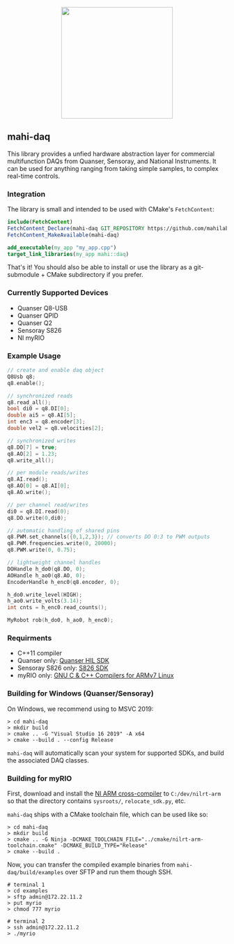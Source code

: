 <p align="center">
<img src="https://github.com/mahilab/mahi-daq/blob/master/mahi-daq.png" width="256"> 
</p>

## mahi-daq

This library provides a unfied hardware abstraction layer for commercial multifunction DAQs from Quanser, Sensoray, and National Instruments. It can be used for anything ranging from taking simple samples, to complex real-time controls. 

### Integration

The library is small and intended to be used with CMake's `FetchContent`:

```cmake
include(FetchContent) 
FetchContent_Declare(mahi-daq GIT_REPOSITORY https://github.com/mahilab/mahi-daq.git) 
FetchContent_MakeAvailable(mahi-daq)

add_executable(my_app "my_app.cpp")
target_link_libraries(my_app mahi::daq)
```

That's it! You should also be able to install or use the library as a git-submodule + CMake subdirectory if you prefer.

### Currently Supported Devices

- Quanser Q8-USB 
- Quanser QPID
- Quanser Q2
- Sensoray S826
- NI myRIO

### Example Usage

```cpp
// create and enable daq object
Q8Usb q8;
q8.enable();

// synchronized reads
q8.read_all();
bool di0 = q8.DI[0];
double ai5 = q8.AI[5];
int enc3 = q8.encoder[3];
double vel2 = q8.velocities[2];

// synchronized writes
q8.DO[7] = true;
q8.AO[2] = 1.23;
q8.write_all();

// per module reads/writes
q8.AI.read();
q8.AO[0] = q8.AI[0];
q8.AO.write();

// per channel read/writes
di0 = q8.DI.read(0);
q8.DO.write(0,di0);

// automatic handling of shared pins
q8.PWM.set_channels({0,1,2,3}); // converts DO 0:3 to PWM outputs
q8.PWM.frequencies.write(0, 20000);
q8.PWM.write(0, 0.75);

// lightweight channel handles
DOHandle h_do0(q8.DO, 0);
AOHandle h_ao0(q8.AO, 0);
EncoderHandle h_enc0(q8.encoder, 0);

h_do0.write_level(HIGH);
h_ao0.write_volts(3.14);
int cnts = h_enc0.read_counts();

MyRobot rob(h_do0, h_ao0, h_enc0);
```

### Requirments 

- C++11 compiler
- Quanser only: [Quanser HIL SDK](https://github.com/quanser/hil_sdk_win64)
- Sensoray S826 only: [S826 SDK](http://www.sensoray.com/PCI_Express_digital_output_826.htm)
- myRIO only: [GNU C & C++ Compilers for ARMv7 Linux](http://www.ni.com/download/labview-real-time-module-2018/7813/en/)

### Building for Windows (Quanser/Sensoray)

On Windows, we recommend using to MSVC 2019:

```shell
> cd mahi-daq
> mkdir build
> cmake .. -G "Visual Studio 16 2019" -A x64
> cmake --build . --config Release
```

`mahi-daq` will automatically scan your system for supported SDKs, and build the associated DAQ classes.

### Building for myRIO

First, download and install the [NI ARM cross-compiler](http://www.ni.com/download/labview-real-time-module-2018/7813/en/) to `C:/dev/nilrt-arm` so that the directory contains `sysroots/`, `relocate_sdk.py`, etc. 

`mahi-daq` ships with a CMake toolchain file, which can be used like so:

```shell
> cd mahi-daq
> mkdir build
> cmake .. -G Ninja -DCMAKE_TOOLCHAIN_FILE="../cmake/nilrt-arm-toolchain.cmake" -DCMAKE_BUILD_TYPE="Release"
> cmake --build .
```

Now, you can transfer the compiled example binaries from `mahi-daq/build/examples` over SFTP and run them though SSH.

```shell
# terminal 1
> cd examples
> sftp admin@172.22.11.2
> put myrio
> chmod 777 myrio
```
```shell
# terminal 2
> ssh admin@172.22.11.2
> ./myrio
```

